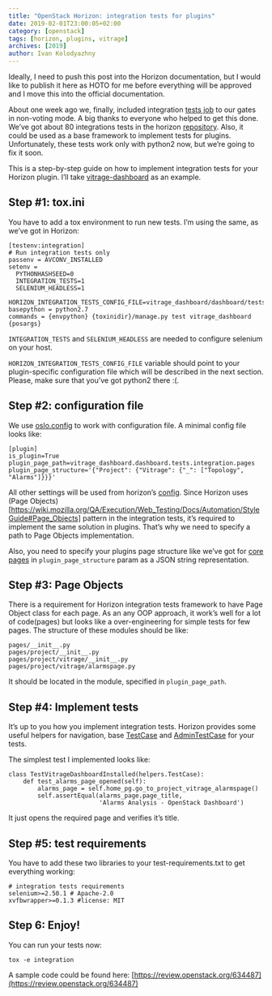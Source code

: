 ```yaml
---
title: "OpenStack Horizon: integration tests for plugins"
date: 2019-02-01T23:00:05+02:00
category: [openstack]
tags: [horizon, plugins, vitrage]
archives: [2019]
author: Ivan Kolodyazhny
---
```


Ideally, I need to push this post into the Horizon documentation, but I would
like to publish it here as HOTO for me before everything will be approved and I
move this into the official documentation.

About one week ago we, finally, included integration
[tests job](https://review.openstack.org/#/c/580469/) to our gates in
non-voting mode. A big thanks to everyone who helped to get this done. We’ve
got about 80 integrations tests in the horizon
[repository](https://github.com/openstack/horizon/tree/master/openstack_dashboard/test/integration_tests).
Also, it could be used as a base framework to implement tests for plugins.
Unfortunately, these tests work only with python2 now, but we’re going to fix
it soon.

This is a step-by-step guide on how to implement integration tests for your
Horizon plugin. I’ll take
[vitrage-dashboard](https://github.com/openstack/vitrage-dashboard/) as
an example.

## Step #1: tox.ini
You have to add a tox environment to run new tests. I’m using the same, as
we’ve got in Horizon:

```
[testenv:integration]
# Run integration tests only
passenv = AVCONV_INSTALLED
setenv =
  PYTHONHASHSEED=0
  INTEGRATION_TESTS=1
  SELENIUM_HEADLESS=1
  HORIZON_INTEGRATION_TESTS_CONFIG_FILE=vitrage_dashboard/dashboard/tests/integration/horizon.conf
basepython = python2.7
commands = {envpython} {toxinidir}/manage.py test vitrage_dashboard {posargs}
```

`INTEGRATION_TESTS` and `SELENIUM_HEADLESS` are needed to configure selenium on
your host.

`HORIZON_INTEGRATION_TESTS_CONFIG_FILE` variable should point to your
plugin-specific configuration file which will be described in the next section.
Please,  make sure that you’ve got python2 there :(.

## Step #2: configuration file
We use [oslo.config](https://github.com/openstack/oslo.config) to work with configuration file. A minimal config file looks like:

```
[plugin]
is_plugin=True
plugin_page_path=vitrage_dashboard.dashboard.tests.integration.pages
plugin_page_structure='{"Project": {"Vitrage": {"_": ["Topology", "Alarms"]}}}'
```

All other settings will be used from horizon’s
[config](https://github.com/openstack/horizon/blob/fe6910473860feec4276e699d9adbd1dc08ccfff/openstack_dashboard/test/integration_tests/config.py).
Since Horizon uses
(Page Objects)[https://wiki.mozilla.org/QA/Execution/Web_Testing/Docs/Automation/StyleGuide#Page_Objects]
pattern in the integration tests, it’s required to implement the same solution
in plugins. That’s why we need to specify a path to Page Objects
implementation.

Also, you need to specify your plugins page structure like we’ve got for
[core pages](https://github.com/openstack/horizon/blob/15574cad5c265256a2c8664516537c01ed2233da/openstack_dashboard/test/integration_tests/pages/navigation.py#L62)
in `plugin_page_structure` param as a JSON string representation.


## Step #3: Page Objects

There is a requirement for Horizon integration tests framework to have Page
Object class for each page. As an any OOP approach, it work’s well for a lot of
code(pages) but looks like a over-engineering for simple tests for few pages.
The structure of these modules should be like:

```
pages/__init__.py
pages/project/__init__.py
pages/project/vitrage/__init__.py
pages/project/vitrage/alarmspage.py
```

It should be located in the module, specified in `plugin_page_path`.

## Step #4: Implement tests

It’s up to you how you implement integration tests. Horizon provides some
useful helpers for navigation, base
[TestCase](https://github.com/openstack/horizon/blob/15574cad5c265256a2c8664516537c01ed2233da/openstack_dashboard/test/integration_tests/helpers.py#L304)
and
[AdminTestCase](https://github.com/openstack/horizon/blob/15574cad5c265256a2c8664516537c01ed2233da/openstack_dashboard/test/integration_tests/helpers.py#L333)
for your tests.

The simplest test I implemented looks like:

```
class TestVitrageDashboardInstalled(helpers.TestCase):
    def test_alarms_page_opened(self):
        alarms_page = self.home_pg.go_to_project_vitrage_alarmspage()
        self.assertEqual(alarms_page.page_title,
                         'Alarms Analysis - OpenStack Dashboard')

```

It just opens the required page and verifies it’s title.

## Step #5: test requirements

You have to add these two libraries to your test-requirements.txt to get
everything working:

```
# integration tests requirements
selenium>=2.50.1 # Apache-2.0
xvfbwrapper>=0.1.3 #license: MIT
```

## Step 6: Enjoy!

You can run your tests now:

```
tox -e integration
```

A sample code could be found here:
[https://review.openstack.org/634487](https://review.openstack.org/634487)
